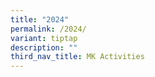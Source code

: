 ```yaml
---
title: "2024"
permalink: /2024/
variant: tiptap
description: ""
third_nav_title: MK Activities
---
```


